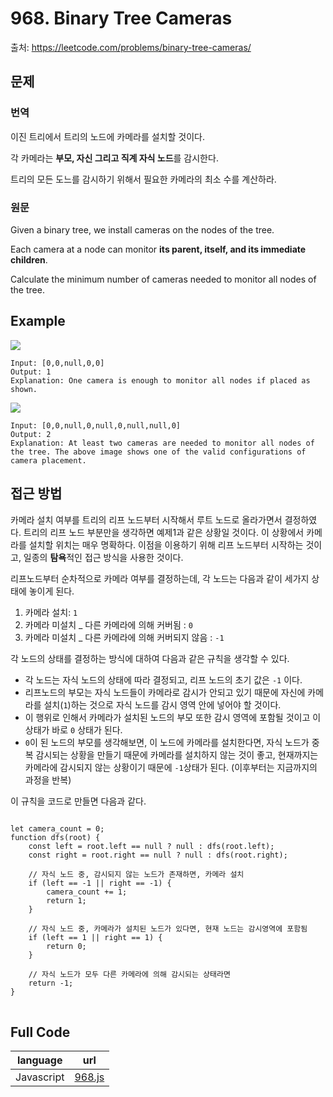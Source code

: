 # 968. Binary Tree Cameras

출처: https://leetcode.com/problems/binary-tree-cameras/

## 문제

### 번역

이진 트리에서 트리의 노드에 카메라를 설치할 것이다.

각 카메라는 **부모, 자신 그리고 직계 자식 노드**를 감시한다.

트리의 모든 도느를 감시하기 위해서 필요한 카메라의 최소 수를 계산하라.

### 원문

Given a binary tree, we install cameras on the nodes of the tree.

Each camera at a node can monitor  **its parent, itself, and its immediate children**.

Calculate the minimum number of cameras needed to monitor all nodes of the tree.

## Example
![](https://assets.leetcode.com/uploads/2018/12/29/bst_cameras_01.png)
```
Input: [0,0,null,0,0]
Output: 1
Explanation: One camera is enough to monitor all nodes if placed as shown.
```

![](https://assets.leetcode.com/uploads/2018/12/29/bst_cameras_02.png)
```
Input: [0,0,null,0,null,0,null,null,0]
Output: 2
Explanation: At least two cameras are needed to monitor all nodes of the tree. The above image shows one of the valid configurations of camera placement.
```
## 접근 방법

카메라 설치 여부를 트리의 리프 노드부터 시작해서 루트 노드로 올라가면서 결정하였다. 트리의 리프 노드 부분만을 생각하면 예제1과 같은 상황일 것이다. 이 상황에서 카메라를 설치할 위치는 매우 명확하다. 이점을 이용하기 위해 리프 노드부터 시작하는 것이고, 일종의 **탐욕**적인 접근 방식을 사용한 것이다.

리프노드부터 순차적으로 카메라 여부를 결정하는데, 각 노드는 다음과 같이 세가지 상태에 놓이게 된다.
1. 카메라 설치: `1`
2. 카메라 미설치 _ 다른 카메라에 의해 커버됨 : `0`
3. 카메라 미설치 _ 다른 카메라에 의해 커버되지 않음 : `-1`

각 노드의 상태를 결정하는 방식에 대하여 다음과 같은 규칙을 생각할 수 있다.
- 각 노드는 자식 노드의 상태에 따라 결정되고, 리프 노드의 초기 값은 `-1` 이다. 
- 리프노드의 부모는 자식 노드들이 카메라로 감시가 안되고 있기 때문에 자신에 카메라를 설치(`1`)하는 것으로 자식 노드를 감시 영역 안에 넣어야 할 것이다. 
- 이 행위로 인해서 카메라가 설치된 노드의 부모 또한 감시 영역에 포함될 것이고 이 상태가 바로 `0` 상태가 된다. 
- `0`이 된 노드의 부모를 생각해보면, 이 노드에 카메라를 설치한다면, 자식 노드가 중복 감시되는 상황을 만들기 때문에 카메라를 설치하지 않는 것이 좋고, 현재까지는 카메라에 감시되지 않는 상황이기 때문에 `-1`상태가 된다. (이후부터는 지금까지의 과정을 반복)

이 규칙을 코드로 만들면 다음과 같다. 
<pre>
<code>
let camera_count = 0;
function dfs(root) {
	const left = root.left == null ? null : dfs(root.left);
	const right = root.right == null ? null : dfs(root.right);
	
	// 자식 노드 중, 감시되지 않는 노드가 존재하면, 카메라 설치
	if (left == -1 || right == -1) {
		camera_count += 1;
		return 1;
	}
	
	// 자식 노드 중, 카메라가 설치된 노드가 있다면, 현재 노드는 감시영역에 포함됨
	if (left == 1 || right == 1) {
		return 0;
	}
	
	// 자식 노드가 모두 다른 카메라에 의해 감시되는 상태라면
	return -1;
}
</code>
</pre>

## Full Code
|language|url|
|--------|---|
|Javascript|[968.js](https://github.com/opwe37/Algorithm-Study/blob/master/LeetCode/src/968.js)|
